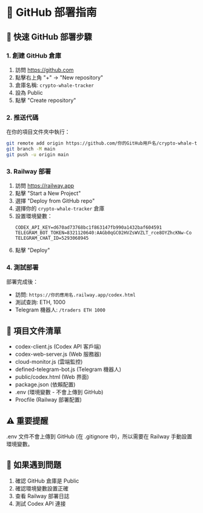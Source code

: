 # 📧 GitHub 部署指南

## 🚀 快速 GitHub 部署步驟

### 1. 創建 GitHub 倉庫
1. 訪問 https://github.com
2. 點擊右上角 "+" → "New repository"
3. 倉庫名稱: `crypto-whale-tracker`
4. 設為 Public
5. 點擊 "Create repository"

### 2. 推送代碼
在你的項目文件夾中執行：
```bash
git remote add origin https://github.com/你的GitHub用戶名/crypto-whale-tracker.git
git branch -M main
git push -u origin main
```

### 3. Railway 部署
1. 訪問 https://railway.app
2. 點擊 "Start a New Project"
3. 選擇 "Deploy from GitHub repo"
4. 選擇你的 `crypto-whale-tracker` 倉庫
5. 設置環境變數：
   ```
   CODEX_API_KEY=d670ad73768bc1f863147fb990a1432baf604591
   TELEGRAM_BOT_TOKEN=8321120640:AAGb0qGC02HVZsWVZLT_rce8OYZhcKNw-Co
   TELEGRAM_CHAT_ID=5293068945
   ```
6. 點擊 "Deploy"

### 4. 測試部署
部署完成後：
- 訪問: `https://你的應用名.railway.app/codex.html`
- 測試查詢: ETH, 1000
- Telegram 機器人: `/traders ETH 1000`

## 📁 項目文件清單
- codex-client.js (Codex API 客戶端)
- codex-web-server.js (Web 服務器)
- cloud-monitor.js (雲端監控)
- defined-telegram-bot.js (Telegram 機器人)
- public/codex.html (Web 界面)
- package.json (依賴配置)
- .env (環境變數 - 不會上傳到 GitHub)
- Procfile (Railway 部署配置)

## ⚠️ 重要提醒
.env 文件不會上傳到 GitHub (在 .gitignore 中)，所以需要在 Railway 手動設置環境變數。

## 🔧 如果遇到問題
1. 確認 GitHub 倉庫是 Public
2. 確認環境變數設置正確
3. 查看 Railway 部署日誌
4. 測試 Codex API 連接